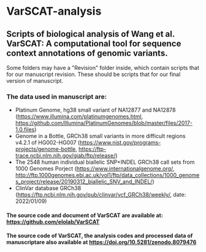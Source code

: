 # VarSCAT-analysis
## Scripts of biological analysis of Wang et al. VarSCAT: A computational tool for sequence context annotations of genomic variants.<br/> ## 
Some folders may have a "Revision" folder inside, which contain scripts that for our manuscript revision. These should be scripts that for our final version of manuscript.<br/>
### The data used in manuscript are: <br/> ###
* Platinum Genome, hg38 small variant of NA12877 and NA12878 (https://www.illumina.com/platinumgenomes.html, https://github.com/Illumina/PlatinumGenomes/blob/master/files/2017-1.0.files)<br/>
* Genome in a Bottle, GRCh38 small variants in more difficult regions v4.2.1 of HG002-HG007 (https://www.nist.gov/programs-projects/genome-bottle, https://ftp-trace.ncbi.nlm.nih.gov/giab/ftp/release/)<br/>
* The 2548 human individual biallelic SNP+INDEL GRCh38 call sets from 1000 Genomes Porject (https://www.internationalgenome.org/, http://ftp.1000genomes.ebi.ac.uk/vol1/ftp/data_collections/1000_genomes_project/release/20190312_biallelic_SNV_and_INDEL/)
* ClinVar database GRCh38 (https://ftp.ncbi.nlm.nih.gov/pub/clinvar/vcf_GRCh38/weekly/, date: 2022/01/09)<br/>
#### The source code and document of VarSCAT are available at: https://github.com/elolab/VarSCAT ####

#### The source code of VarSCAT, the analysis codes and processed data of manuscriptare  also available at https://doi.org/10.5281/zenodo.8079476 ####
